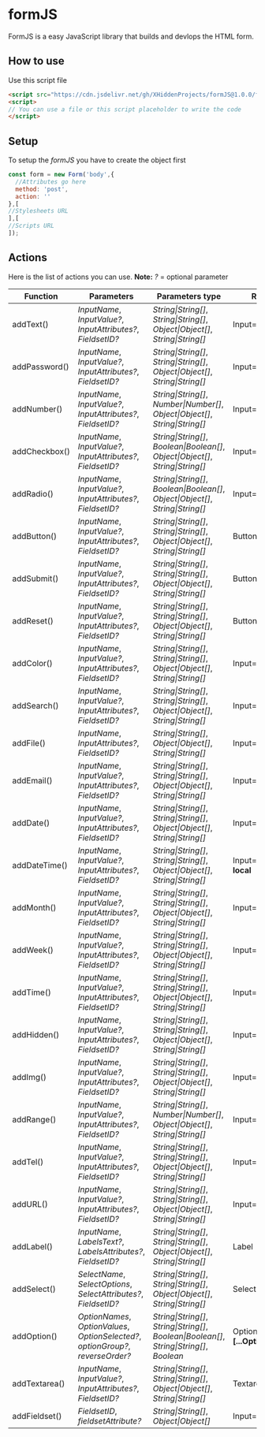 # formJS
FormJS is a easy JavaScript library that builds and devlops the HTML form.

## How to use
Use this script file
```html
<script src="https://cdn.jsdelivr.net/gh/XHiddenProjects/formJS@1.0.0/formJS.min.js"></script>
<script>
// You can use a file or this script placeholder to write the code
</script>
```

## Setup
To setup the _formJS_ you have to create the object first
```js
const form = new Form('body',{
  //Attributes go here
  method: 'post',
  action: ''
},[
//Stylesheets URL
],[
//Scripts URL
]);
```

## Actions
Here is the list of actions you can use. **Note:** _?_ = optional parameter
<table>
  <thead>
    <tr>
      <th>Function</th>
      <th>Parameters</th>
      <th>Parameters type</th>
      <th>Return</th>
    </tr>
  </thead>
  <tbody>
    <tr>
      <td>addText()</td>
      <td><em>InputName</em>, <em>InputValue?</em>, <em>InputAttributes?</em>, <em>FieldsetID?</em></td>
      <td><em>String|String[]</em>, <em>String|String[]</em>, <em>Object|Object[]</em>, <em>String|String[]</em></td>
      <td>Input=<b>text</b></td>
    </tr>
    <tr>
      <td>addPassword()</td>
      <td><em>InputName</em>, <em>InputValue?</em>, <em>InputAttributes?</em>, <em>FieldsetID?</em></td>
      <td><em>String|String[]</em>, <em>String|String[]</em>, <em>Object|Object[]</em>, <em>String|String[]</em></td>
      <td>Input=<b>password</b></td>
    </tr>
    <tr>
      <td>addNumber()</td>
      <td><em>InputName</em>, <em>InputValue?</em>, <em>InputAttributes?</em>, <em>FieldsetID?</em></td>
      <td><em>String|String[]</em>, <em>Number|Number[]</em>, <em>Object|Object[]</em>, <em>String|String[]</em></td>
      <td>Input=<b>number</b></td>
    </tr>
    <tr>
      <td>addCheckbox()</td>
      <td><em>InputName</em>, <em>InputValue?</em>, <em>InputAttributes?</em>, <em>FieldsetID?</em></td>
      <td><em>String|String[]</em>, <em>Boolean|Boolean[]</em>, <em>Object|Object[]</em>, <em>String|String[]</em></td>
      <td>Input=<b>checkbox</b></td>
    </tr>
    <tr>
      <td>addRadio()</td>
      <td><em>InputName</em>, <em>InputValue?</em>, <em>InputAttributes?</em>, <em>FieldsetID?</em></td>
      <td><em>String|String[]</em>, <em>Boolean|Boolean[]</em>, <em>Object|Object[]</em>, <em>String|String[]</em></td>
      <td>Input=<b>radio</b></td>
    </tr>
    <tr>
      <td>addButton()</td>
      <td><em>InputName</em>, <em>InputValue?</em>, <em>InputAttributes?</em>, <em>FieldsetID?</em></td>
      <td><em>String|String[]</em>, <em>String|String[]</em>, <em>Object|Object[]</em>, <em>String|String[]</em></td>
      <td>Button=<b>button</b></td>
    </tr>
    <tr>
      <td>addSubmit()</td>
      <td><em>InputName</em>, <em>InputValue?</em>, <em>InputAttributes?</em>, <em>FieldsetID?</em></td>
      <td><em>String|String[]</em>, <em>String|String[]</em>, <em>Object|Object[]</em>, <em>String|String[]</em></td>
      <td>Button=<b>submit</b></td>
    </tr>
    <tr>
      <td>addReset()</td>
      <td><em>InputName</em>, <em>InputValue?</em>, <em>InputAttributes?</em>, <em>FieldsetID?</em></td>
      <td><em>String|String[]</em>, <em>String|String[]</em>, <em>Object|Object[]</em>, <em>String|String[]</em></td>
      <td>Button=<b>reset</b></td>
    </tr>
    <tr>
      <td>addColor()</td>
      <td><em>InputName</em>, <em>InputValue?</em>, <em>InputAttributes?</em>, <em>FieldsetID?</em></td>
      <td><em>String|String[]</em>, <em>String|String[]</em>, <em>Object|Object[]</em>, <em>String|String[]</em></td>
      <td>Input=<b>color</b></td>
    </tr>
    <tr>
      <td>addSearch()</td>
      <td><em>InputName</em>, <em>InputValue?</em>, <em>InputAttributes?</em>, <em>FieldsetID?</em></td>
      <td><em>String|String[]</em>, <em>String|String[]</em>, <em>Object|Object[]</em>, <em>String|String[]</em></td>
      <td>Input=<b>search</b></td>
    </tr>
    <tr>
      <td>addFile()</td>
      <td><em>InputName</em>, <em>InputAttributes?</em>, <em>FieldsetID?</em></td>
      <td><em>String|String[]</em>, <em>Object|Object[]</em>, <em>String|String[]</em></td>
      <td>Input=<b>radio</b></td>
    </tr>
    <tr>
      <td>addEmail()</td>
      <td><em>InputName</em>, <em>InputValue?</em>, <em>InputAttributes?</em>, <em>FieldsetID?</em></td>
      <td><em>String|String[]</em>, <em>String|String[]</em>, <em>Object|Object[]</em>, <em>String|String[]</em></td>
      <td>Input=<b>email</b></td>
    </tr>
    <tr>
      <td>addDate()</td>
      <td><em>InputName</em>, <em>InputValue?</em>, <em>InputAttributes?</em>, <em>FieldsetID?</em></td>
      <td><em>String|String[]</em>, <em>String|String[]</em>, <em>Object|Object[]</em>, <em>String|String[]</em></td>
      <td>Input=<b>date</b></td>
    </tr>
    <tr>
      <td>addDateTime()</td>
      <td><em>InputName</em>, <em>InputValue?</em>, <em>InputAttributes?</em>, <em>FieldsetID?</em></td>
      <td><em>String|String[]</em>, <em>String|String[]</em>, <em>Object|Object[]</em>, <em>String|String[]</em></td>
      <td>Input=<b>datetime-local</b></td>
    </tr>
    <tr>
      <td>addMonth()</td>
      <td><em>InputName</em>, <em>InputValue?</em>, <em>InputAttributes?</em>, <em>FieldsetID?</em></td>
      <td><em>String|String[]</em>, <em>String|String[]</em>, <em>Object|Object[]</em>, <em>String|String[]</em></td>
      <td>Input=<b>month</b></td>
    </tr>
    <tr>
      <td>addWeek()</td>
      <td><em>InputName</em>, <em>InputValue?</em>, <em>InputAttributes?</em>, <em>FieldsetID?</em></td>
      <td><em>String|String[]</em>, <em>String|String[]</em>, <em>Object|Object[]</em>, <em>String|String[]</em></td>
      <td>Input=<b>week</b></td>
    </tr>
    <tr>
      <td>addTime()</td>
      <td><em>InputName</em>, <em>InputValue?</em>, <em>InputAttributes?</em>, <em>FieldsetID?</em></td>
      <td><em>String|String[]</em>, <em>String|String[]</em>, <em>Object|Object[]</em>, <em>String|String[]</em></td>
      <td>Input=<b>time</b></td>
    </tr>
    <tr>
      <td>addHidden()</td>
      <td><em>InputName</em>, <em>InputValue?</em>, <em>InputAttributes?</em>, <em>FieldsetID?</em></td>
      <td><em>String|String[]</em>, <em>String|String[]</em>, <em>Object|Object[]</em>, <em>String|String[]</em></td>
      <td>Input=<b>hidden</b></td>
    </tr>
    <tr>
      <td>addImg()</td>
      <td><em>InputName</em>, <em>InputValue?</em>, <em>InputAttributes?</em>, <em>FieldsetID?</em></td>
      <td><em>String|String[]</em>, <em>String|String[]</em>, <em>Object|Object[]</em>, <em>String|String[]</em></td>
      <td>Input=<b>image</b></td>
    </tr>
    <tr>
      <td>addRange()</td>
      <td><em>InputName</em>, <em>InputValue?</em>, <em>InputAttributes?</em>, <em>FieldsetID?</em></td>
      <td><em>String|String[]</em>, <em>Number|Number[]</em>, <em>Object|Object[]</em>, <em>String|String[]</em></td>
      <td>Input=<b>range</b></td>
    </tr>
    <tr>
      <td>addTel()</td>
      <td><em>InputName</em>, <em>InputValue?</em>, <em>InputAttributes?</em>, <em>FieldsetID?</em></td>
      <td><em>String|String[]</em>, <em>String|String[]</em>, <em>Object|Object[]</em>, <em>String|String[]</em></td>
      <td>Input=<b>tel</b></td>
    </tr>
    <tr>
      <td>addURL()</td>
      <td><em>InputName</em>, <em>InputValue?</em>, <em>InputAttributes?</em>, <em>FieldsetID?</em></td>
      <td><em>String|String[]</em>, <em>String|String[]</em>, <em>Object|Object[]</em>, <em>String|String[]</em></td>
      <td>Input=<b>url</b></td>
    </tr>
    <tr>
      <td>addLabel()</td>
      <td><em>InputName</em>, <em>LabelsText?</em>, <em>LabelsAttributes?</em>, <em>FieldsetID?</em></td>
      <td><em>String|String[]</em>, <em>String|String[]</em>, <em>Object|Object[]</em>, <em>String|String[]</em></td>
      <td>Label</td>
    </tr>
    <tr>
      <td>addSelect()</td>
      <td><em>SelectName</em>, <em>SelectOptions</em>, <em>SelectAttributes?</em>, <em>FieldsetID?</em></td>
      <td><em>String|String[]</em>, <em>String|String[]</em>, <em>Object|Object[]</em>, <em>String|String[]</em></td>
      <td>Select</td>
    </tr>
    <tr>
      <td>addOption()</td>
      <td><em>OptionNames</em>, <em>OptionValues</em>, <em>OptionSelected?</em>, <em>optionGroup?</em>, <em>reverseOrder?</em></td>
      <td><em>String|String[]</em>, <em>String|String[]</em>, <em>Boolean|Boolean[]</em>, <em>String|String[]</em>, <em>Boolean</em></td>
      <td>Option=<b>[...Options]</b></td>
    </tr>
    <tr>
      <td>addTextarea()</td>
      <td><em>InputName</em>, <em>InputValue?</em>, <em>InputAttributes?</em>, <em>FieldsetID?</em></td>
      <td><em>String|String[]</em>, <em>String|String[]</em>, <em>Object|Object[]</em>, <em>String|String[]</em></td>
      <td>Textarea</td>
    </tr>
    <tr>
      <td>addFieldset()</td>
      <td><em>FieldsetID</em>, <em>fieldsetAttribute?</em></td>
      <td><em>String|String[]</em>, <em>Object|Object[]</em></td>
      <td>Input=<b>time</b></td>
    </tr>
  </tbody>
</table>
